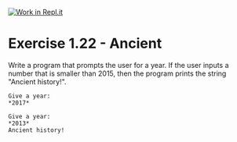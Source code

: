 [![Work in Repl.it](https://classroom.github.com/assets/work-in-replit-14baed9a392b3a25080506f3b7b6d57f295ec2978f6f33ec97e36a161684cbe9.svg)](https://classroom.github.com/online_ide?assignment_repo_id=7330258&assignment_repo_type=AssignmentRepo)
# Exercise 1.22 - Ancient

Write a program that prompts the user for a year. If the user inputs a number that is smaller than 2015, then the program prints the string "Ancient history!".

```plaintext
Give a year:
*2017*
```

```plaintext
Give a year:
*2013*
Ancient history!
```
